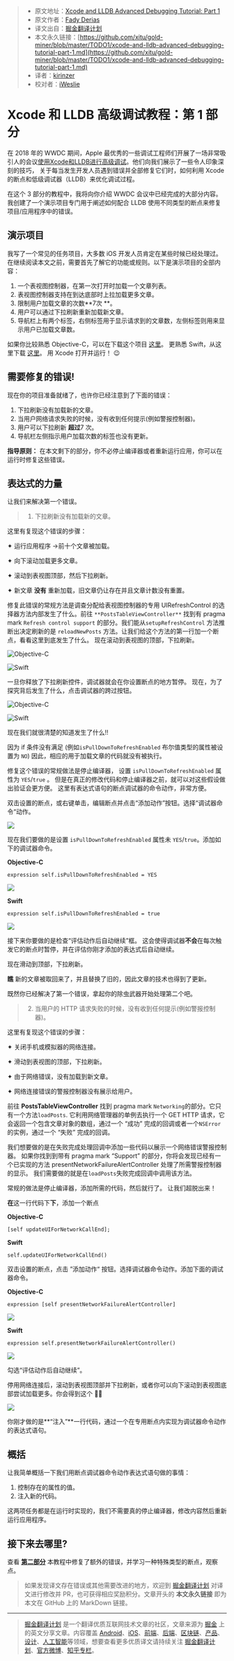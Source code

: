 > * 原文地址：[Xcode and LLDB Advanced Debugging Tutorial: Part 1](https://medium.com/@fadiderias/xcode-and-lldb-advanced-debugging-tutorial-part-1-31919aa149e0)
> * 原文作者：[Fady Derias](https://medium.com/@fadiderias)
> * 译文出自：[掘金翻译计划](https://github.com/xitu/gold-miner)
> * 本文永久链接：[https://github.com/xitu/gold-miner/blob/master/TODO1/xcode-and-lldb-advanced-debugging-tutorial-part-1.md](https://github.com/xitu/gold-miner/blob/master/TODO1/xcode-and-lldb-advanced-debugging-tutorial-part-1.md)
> * 译者：[kirinzer](https://github.com/kirinzer)
> * 校对者：[iWeslie](https://github.com/iWeslie)

# Xcode 和 LLDB 高级调试教程：第 1 部分

在 2018 年的 WWDC 期间，Apple 最优秀的一些调试工程师们开展了一场非常吸引人的会议[使用Xcode和LLDB进行高级调试](https://developer.apple.com/videos/play/wwdc2018/412/)。他们向我们展示了一些令人印象深刻的技巧， 关于每当发生开发人员遇到错误并全部修复它们时，如何利用 Xcode 的断点和低级调试器（LLDB）来优化调试过程。

在这个 3 部分的教程中，我将向你介绍 WWDC 会议中已经完成的大部分内容。我创建了一个演示项目专门用于阐述如何配合 LLDB 使用不同类型的断点来修复项目/应用程序中的错误。

## 演示项目

我写了一个常见的任务项目，大多数 iOS 开发人员肯定在某些时候已经处理过。在继续阅读本文之前，需要首先了解它的功能或规则。以下是演示项目的全部内容：

1. 一个表视图控制器，在第一次打开时加载一个文章列表。
2. 表视图控制器支持在到达底部时上拉加载更多文章。
3. 限制用户加载文章的次数**7次 **。
4. 用户可以通过下拉刷新重新加载新文章。
5. 导航栏上有两个标签，右侧标签用于显示请求到的文章数，左侧标签则用来显示用户已加载文章数。

如果你比较熟悉 Objective-C，可以在下载这个项目 [这里](https://github.com/FadyDerias/IBGPosts)。
更熟悉 Swift，从这里下载 [这里](https://github.com/FadyDerias/IBGPostsSwift)。
用 Xcode 打开并运行！ 😉

## 需要修复的错误!

现在你的项目准备就绪了，也许你已经注意到了下面的错误：

1. 下拉刷新没有加载新的文章。
2. 当用户网络请求失败的时候，没有收到任何提示(例如警报控制器)。
3. 用户可以下拉刷新 **超过**7 次。
4. 导航栏左侧指示用户加载次数的标签也没有更新。

**指导原则：** 在本文剩下的部分，你不必停止编译器或者重新运行应用，你可以在运行时修复这些错误。

## 表达式的力量

让我们来解决第一个错误。

> 1. 下拉刷新没有加载新的文章。

这里有复现这个错误的步骤：

✦ 运行应用程序 →前十个文章被加载。

✦ 向下滚动加载更多文章。

✦ 滚动到表视图顶部，然后下拉刷新。

✦ 新文章 **没有** 重新加载，旧文章仍让存在并且文章计数没有重置。

修复此错误的常规方法是调查分配给表视图控制器的专用 UIRefreshControl 的选择器方法内部发生了什么。前往 `**PostsTableViewController**` 找到有 pragma mark `Refresh control support` 的部分。我们能从`setupRefreshControl` 方法推断出决定刷新的是 `reloadNewPosts` 方法。让我们给这个方法的第一行加一个断点，看看这里到底发生了什么。 现在滚动到表视图的顶部，下拉刷新。

![Objective-C](https://cdn-images-1.medium.com/max/2000/1*t3vOwPZMfYXA33XraHBReQ.png)

![Swift](https://cdn-images-1.medium.com/max/2000/1*5o64at1-25xhG8x7MOQCcQ.png)

一旦你释放了下拉刷新控件，调试器就会在你设置断点的地方暂停。 现在，为了探究背后发生了什么，点击调试器的跨过按钮。

![Objective-C](https://cdn-images-1.medium.com/max/2000/1*NnCfWSc4ALsmVW4MtVDmsQ.png)

![Swift](https://cdn-images-1.medium.com/max/2000/1*O9EsnTPL8Bc7eRaDnggkNQ.png)

现在我们就很清楚的知道发生了什么!!

因为 if 条件没有满足 (例如`isPullDownToRefreshEnabled` 布尔值类型的属性被设置为 `NO`) 因此，相应的用于加载文章的代码就没有被执行。

修复这个错误的常规做法是停止编译器， 设置 `isPullDownToRefreshEnabled` 属性为 `YES`/`true` 。 但是在真正的修改代码和停止编译器之前，就可以对这些假设做出验证会更方便。 这里有表达式语句的断点调试器的命令动作，非常方便。

双击设置的断点，或右键单击，编辑断点并点击“添加动作”按钮。选择“调试器命令“动作。

![](https://cdn-images-1.medium.com/max/2000/1*5Q7AfSRWER__yCY-ygHrxA.png)

现在我们要做的是设置 `isPullDownToRefreshEnabled` 属性未 `YES`/`true`。添加如下的调试器命令。

**Objective-C**

```
expression self.isPullDownToRefreshEnabled = YES
```

![](https://cdn-images-1.medium.com/max/2012/1*lAJyDbhVTYjwfBzKszTDig.png)

**Swift**

```
expression self.isPullDownToRefreshEnabled = true
```

![](https://cdn-images-1.medium.com/max/2476/1*xY2IFUHIJQkqBSddN5hmog.png)

接下来你要做的是检查“评估动作后自动继续”框。 这会使得调试器**不会**在每次触发它的断点时暂停，并在评估你刚才添加的表达式后自动继续。

现在滑动到顶部，下拉刷新。

**瞧** 新的文章被取回来了，并且替换了旧的，因此文章的技术也得到了更新。

既然你已经解决了第一个错误，拿起你的除虫武器开始处理第二个吧。

> 2. 当用户的 HTTP 请求失败的时候，没有收到任何提示(例如警报控制器)。

这里有复现这个错误的步骤：

✦ 关闭手机或模拟器的网络连接。

✦ 滑动到表视图的顶部，下拉刷新。

✦ 由于网络错误，没有加载到新文章。

✦ 网络连接错误的警报控制器没有展示给用户。

前往 **PostsTableViewController** 找到 pragma mark `Networking`的部分。它只有一个方法`loadPosts`. 它利用网络管理器的单例去执行一个 GET HTTP 请求，它会返回一个包含文章对象的数组，通过一个  “成功” 完成的回调或者一个`NSError`的实例，通过一个 “失败” 完成的回调。

我们想要做的是在失败完成处理回调中添加一些代码以展示一个网络错误警报控制器。 如果你找到到带有 pragma mark “Support” 的部分，你将会发现已经有一个已实现的方法 presentNetworkFailureAlertController 处理了所需警报控制器的显示。 我们需要做的就是在`loadPosts`失败完成回调中调用该方法。

常规的做法是停止编译器，添加所需的代码，然后就行了。 让我们超脱出来！

**在**这一行代码下**下**，添加一个断点

**Objective-C**

```
[self updateUIForNetworkCallEnd];
```

**Swift**

```
self.updateUIForNetworkCallEnd()
```

双击设置的断点，点击 ”添加动作“ 按钮。选择调试器命令动作。添加下面的调试器命令。

**Objective-C**

```
expression [self presentNetworkFailureAlertController]
```

![](https://cdn-images-1.medium.com/max/3048/1*Q1RqsI7GGn5Nx7MI9oaOFA.png)

**Swift**

```
expression self.presentNetworkFailureAlertController()
```

![](https://cdn-images-1.medium.com/max/2708/1*o1j-d1NS0j0DOBJlySEM6A.png)

勾选“评估动作后自动继续”。

停用网络连接后，滚动到表视图顶部并下拉刷新，或者你可以向下滚动到表视图底部尝试加载更多。你会得到这个 🎉🎉

![](https://cdn-images-1.medium.com/max/2000/1*Ohh02CA-HA3rqtgmx7atPQ.png)

你刚才做的是**“注入”**一行代码，通过一个在专用断点内实现为调试器命令动作的表达式语句。

## 概括

让我简单概括一下我们用断点调试器命令动作表达式语句做的事情：

1. 控制存在的属性的值。
2. 注入新的代码。

这两项任务都是在运行时实现的，我们不需要真的停止编译器，修改内容然后重新运行应用程序。

## 接下来去哪里?

查看 [**第二部分**](https://github.com/xitu/gold-miner/blob/master/TODO1/xcode-and-lldb-advanced-debugging-tutorial-part-2.md) 本教程中修复了额外的错误，并学习一种特殊类型的断点，观察点。

> 如果发现译文存在错误或其他需要改进的地方，欢迎到 [掘金翻译计划](https://github.com/xitu/gold-miner) 对译文进行修改并 PR，也可获得相应奖励积分。文章开头的 **本文永久链接** 即为本文在 GitHub 上的 MarkDown 链接。

---

> [掘金翻译计划](https://github.com/xitu/gold-miner) 是一个翻译优质互联网技术文章的社区，文章来源为 [掘金](https://juejin.im) 上的英文分享文章。内容覆盖 [Android](https://github.com/xitu/gold-miner#android)、[iOS](https://github.com/xitu/gold-miner#ios)、[前端](https://github.com/xitu/gold-miner#前端)、[后端](https://github.com/xitu/gold-miner#后端)、[区块链](https://github.com/xitu/gold-miner#区块链)、[产品](https://github.com/xitu/gold-miner#产品)、[设计](https://github.com/xitu/gold-miner#设计)、[人工智能](https://github.com/xitu/gold-miner#人工智能)等领域，想要查看更多优质译文请持续关注 [掘金翻译计划](https://github.com/xitu/gold-miner)、[官方微博](http://weibo.com/juejinfanyi)、[知乎专栏](https://zhuanlan.zhihu.com/juejinfanyi)。
